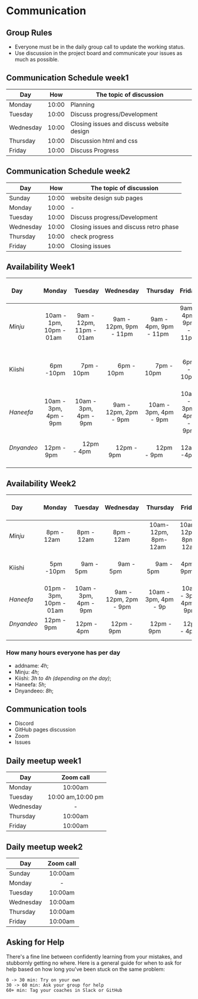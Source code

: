 # Communication

## Group Rules

<!-- any general rules you'd like to set for your group? -->

- Everyone must be in the daily group call to update the working status.
- Use discussion in the project board and communicate your issues as much as
  possible.

## Communication Schedule week1

| Day       |  How  | The topic of discussion                   |
| --------- | :---: | ----------------------------------------- |
| Monday    | 10:00 | Planning                                  |
| Tuesday   | 10:00 | Discuss progress/Development              |
| Wednesday | 10:00 | Closing issues and discuss website design |
| Thursday  | 10:00 | Discussion html and css                   |
| Friday    | 10:00 | Discuss Progress                          |

## Communication Schedule week2

| Day       |  How  | The topic of discussion                |
| --------- | :---: | -------------------------------------- |
| Sunday    | 10:00 | website design sub pages               |
| Monday    | 10:00 | -                                      |
| Tuesday   | 10:00 | Discuss progress/Development           |
| Wednesday | 10:00 | Closing issues and discuss retro phase |
| Thursday  | 10:00 | check progress                         |
| Friday    | 10:00 | Closing issues                         |

## Availability Week1

| Day          |          Monday            |        Tuesday          |        Wednesday          |        Thursday          |         Friday          |  Saturday   |              Sunday              |
| ------------ | :------------------------: | :---------------------: | :-----------------------: | :----------------------: | :---------------------: | :---------: | :------------------------------: |
| _Minju_      |  10am - 1pm, 10pm - 01am   | 9am - 12pm, 11pm - 01am |  9am - 12pm, 9pm - 11pm   | 9am - 4pm, 9pm - 11pm    | 9am - 4pm, 9pm - 11pm   | 11am - 1pm  |            9pm - 12am            |
| Kiishi       |         6pm -10pm          |       7pm - 10pm        |       6pm - 10pm          |       7pm - 10pm         |       6pm - 10pm        | 9am - 5pm   |            6pm - 10pm            |
| _Haneefa_    |   10am - 3pm, 4pm - 9pm    |  10am - 3pm, 4pm - 9pm  |  9am - 12pm, 2pm - 9pm    |  10am - 3pm, 4pm - 9pm   |  10am - 3pm, 4pm - 9pm  |  4pm - 8pm  |            6pm - 9pm             |
| _Dnyandeo_   |        12pm - 9pm          |       12pm - 4pm        |       12pm - 9pm          |       12pm - 9pm         |       12am -4pm         |     -       |  afther class till 9pm           |

## Availability Week2

| Day          |         Monday           |        Tuesday         |       Wednesday         |        Thursday         |         Friday         |  Saturday   |         Sunday          |
| ------------ | :----------------------: | :--------------------: | :---------------------: | :---------------------: | :--------------------: | :---------: | :---------------------: |
| _Minju_      |      8pm - 12am          |       8pm - 12am       |       8pm - 12am        |  10am-12pm, 8pm-12am    |  10am-12pm, 8pm-12am   | 8pm - 12am  |                         |
| Kiishi       |        5pm -10pm         |       9am - 5pm        |       9am - 5pm         |       9am - 5pm         |       4pm - 9pm        | 9am - 5pm   |       6pm - 10pm        |
| _Haneefa_    | 01pm - 3pm, 10pm - 01am  | 10am - 3pm, 4pm - 9pm  |   9am - 12pm, 2pm - 9pm |  10am - 3pm, 4pm - 9p   | 10am - 3pm, 4pm - 9pm  |  4pm - 8pm  |       01pm - 12am       |
| _Dnyandeo_   |    12pm - 9pm            |     12pm - 4pm         |   12pm - 9pm            |     12pm - 9pm          |       12pm - 4pm       |       -     |   afther class till 9pm |

### How many hours everyone has per day

- addname: _4h_;
- Minju: _4h_;
- Kiishi: _3h to 4h (depending on the day)_;
- Haneefa: _5h_;
- Dnyandeeo: _8h_;

## Communication tools

- Discord
- GitHub pages discussion
- Zoom
- Issues

## Daily meetup week1

| Day       |     Zoom call     |
| --------- | :---------------: |
| Monday    |      10:00am      |
| Tuesday   | 10:00 am,10:00 pm |
| Wednesday |         -         |
| Thursday  |      10:00am      |
| Friday    |      10:00am      |

## Daily meetup week2

| Day       | Zoom call |
| --------- | :-------: |
| Sunday    |  10:00am  |
| Monday    |     -     |
| Tuesday   |  10:00am  |
| Wednesday |  10:00am  |
| Thursday  |  10:00am  |
| Friday    |  10:00am  |

## Asking for Help

There's a fine line between confidently learning from your mistakes, and
stubbornly getting no where. Here is a general guide for when to ask for help
based on how long you've been stuck on the same problem:

    0 -> 30 min: Try on your own
    30 -> 60 min: Ask your group for help
    60+ min: Tag your coaches in Slack or GitHub
